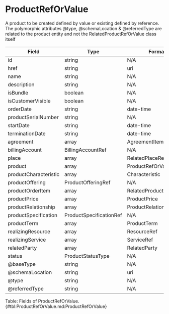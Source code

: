 <!--
    ATTENTION: This file was generated via gradle!
               Do NOT manually edit this file! Any such changes will be overwritten!
-->

# ProductRefOrValue

A product to be created defined by value or existing defined by reference.
The polymorphic attributes @type, @schemaLocation & @referredType are related to the product entity and not the RelatedProductRefOrValue class itself

| Field | Type | Format | Required |
|-------|---|--------|---|
| id | string | N/A | No |
| href | string | uri | No |
| name | string | N/A | No |
| description | string | N/A | No |
| isBundle | boolean | N/A | No |
| isCustomerVisible | boolean | N/A | No |
| orderDate | string | date-time | No |
| productSerialNumber | string | N/A | No |
| startDate | string | date-time | No |
| terminationDate | string | date-time | No |
| agreement | array | AgreementItemRef | No |
| billingAccount | BillingAccountRef | N/A | No |
| place | array | RelatedPlaceRefOrValue | No |
| product | array | ProductRefOrValue | No |
| productCharacteristic | array | Characteristic | No |
| productOffering | ProductOfferingRef | N/A | No |
| productOrderItem | array | RelatedProductOrderItem | No |
| productPrice | array | ProductPrice | No |
| productRelationship | array | ProductRelationship | No |
| productSpecification | ProductSpecificationRef | N/A | No |
| productTerm | array | ProductTerm | No |
| realizingResource | array | ResourceRef | No |
| realizingService | array | ServiceRef | No |
| relatedParty | array | RelatedParty | No |
| status | ProductStatusType | N/A | No |
| \@baseType | string | N/A | No |
| \@schemaLocation | string | uri | No |
| \@type | string | N/A | No |
| \@referredType | string | N/A | No |

Table: Fields of ProductRefOrValue. {#tbl:ProductRefOrValue.md:ProductRefOrValue}

